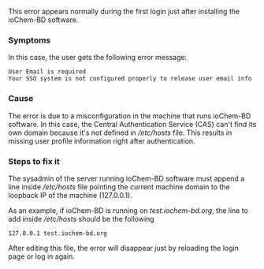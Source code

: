 This error appears normally during the first login just after installing the ioChem-BD software.
### Symptoms

In this case, the user gets the following error message:
```
User Email is required
Your SSO system is not configured properly to release user email info
```
### Cause

The error is due to a misconfiguration in the machine that runs ioChem-BD software. 
In this case, the Central Authentication Service (CAS) can't find its own domain because it's not defined in */etc/hosts* file.
This results in missing user profile information right after authentication.

### Steps to fix it

The sysadmin of the server running ioChem-BD software must append a line inside */etc/hosts* file pointing the current machine domain to the loopback IP of the machine (127.0.0.1).

As an example, if ioChem-BD is running on *test.iochem-bd.org*, the line to add inside */etc/hosts* should be the following

```
127.0.0.1 test.iochem-bd.org
```
After editing this file, the error will disappear just by reloading the login page or log in again.